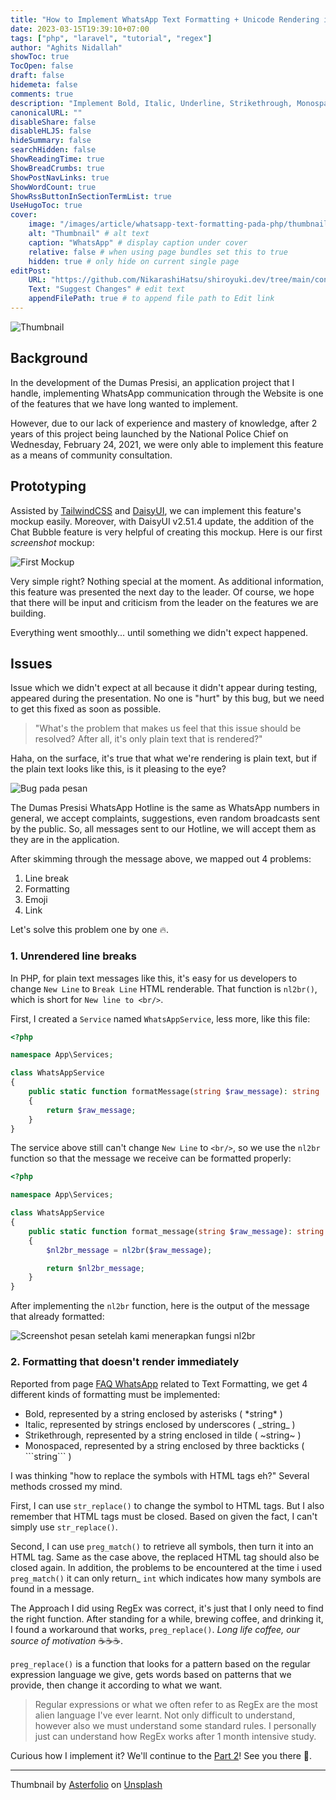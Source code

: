 ```yaml
---
title: "How to Implement WhatsApp Text Formatting + Unicode Rendering in PHP (Part 1)"
date: 2023-03-15T19:39:10+07:00
tags: ["php", "laravel", "tutorial", "regex"]
author: "Aghits Nidallah"
showToc: true
TocOpen: false
draft: false
hidemeta: false
comments: true
description: "Implement Bold, Italic, Underline, Strikethrough, Monospace, and render Unicode based on WhatsApp messages in PHP"
canonicalURL: ""
disableShare: false
disableHLJS: false
hideSummary: false
searchHidden: false
ShowReadingTime: true
ShowBreadCrumbs: true
ShowPostNavLinks: true
ShowWordCount: true
ShowRssButtonInSectionTermList: true
UseHugoToc: true
cover:
    image: "/images/article/whatsapp-text-formatting-pada-php/thumbnail-part1.en.png" # image path/url
    alt: "Thumbnail" # alt text
    caption: "WhatsApp" # display caption under cover
    relative: false # when using page bundles set this to true
    hidden: true # only hide on current single page
editPost:
    URL: "https://github.com/NikarashiHatsu/shiroyuki.dev/tree/main/content"
    Text: "Suggest Changes" # edit text
    appendFilePath: true # to append file path to Edit link
---
```


![Thumbnail](/images/article/whatsapp-text-formatting-pada-php/thumbnail-part1.en.png)

## Background
In the development of the Dumas Presisi, an application project that I handle, implementing WhatsApp communication through the Website is one of the features that we have long wanted to implement.

However, due to our lack of experience and mastery of knowledge, after 2 years of this project being launched by the National Police Chief on Wednesday, February 24, 2021, we were only able to implement this feature as a means of community consultation.

## Prototyping
Assisted by [TailwindCSS](https://tailwindcss.com/) and [DaisyUI](https://daisyui.com/),
we can implement this feature's mockup easily. Moreover, with
DaisyUI v2.51.4 update, the addition of the Chat Bubble feature is very helpful
of creating this mockup. Here is our first _screenshot_ mockup:

![First Mockup](/images/article/whatsapp-text-formatting-pada-php/ss1.png)

Very simple right? Nothing special at the moment. As additional information,
this feature was presented the next day to the leader. Of course, we hope
that there will be input and criticism from the leader on the features we are
building.

Everything went smoothly... until something we didn't expect happened.

## Issues
Issue which we didn't expect at all because it didn't appear during testing,
appeared during the presentation. No one is "hurt" by this bug, but we need to
get this fixed as soon as possible.

>"What's the problem that makes us feel that this issue should be resolved? After all, it's only plain text that is rendered?"

Haha, on the surface, it's true that what we're rendering is plain text, but if
the plain text looks like this, is it pleasing to the eye?

![Bug pada pesan](/images/article/whatsapp-text-formatting-pada-php/ss2.png)

The Dumas Presisi WhatsApp Hotline is the same as WhatsApp numbers in general,
we accept complaints, suggestions, even random broadcasts sent by the public.
So, all messages sent to our Hotline, we will accept them as they are in the
application.

After skimming through the message above, we mapped out 4 problems:
1. Line break
1. Formatting
1. Emoji
1. Link

Let's solve this problem one by one 🔥.

### 1. Unrendered line breaks
In PHP, for plain text messages like this, it's easy for us developers
to change `New Line` to `Break Line` HTML renderable.
That function is `nl2br()`, which is short for
`New line to <br/>`.

First, I created a `Service` named `WhatsAppService`, less
more, like this file:

```php
<?php

namespace App\Services;

class WhatsAppService
{
    public static function formatMessage(string $raw_message): string
    {
        return $raw_message;
    }
}
```

The service above still can't change `New Line` to `<br/>`, so we use the `nl2br`
function so that the message we receive can be formatted properly:

```php
<?php

namespace App\Services;

class WhatsAppService
{
    public static function format_message(string $raw_message): string
    {
        $nl2br_message = nl2br($raw_message);

        return $nl2br_message;
    }
}
```

After implementing the `nl2br` function, here is the output of the message that
already formatted:

![Screenshot pesan setelah kami menerapkan fungsi nl2br](/images/article/whatsapp-text-formatting-pada-php/ss3.png)

### 2. Formatting that doesn't render immediately
Reported from page [FAQ WhatsApp](https://faq.whatsapp.com/539178204879377)
related to Text Formatting, we get 4 different kinds of formatting
must be implemented:
- Bold, represented by a string enclosed by asterisks ( \*string\* )
- Italic, represented by strings enclosed by underscores ( \_string\_ )
- Strikethrough, represented by a string enclosed in tilde ( \~string\~ )
- Monospaced, represented by a string enclosed by three backticks ( \```string\``` )

I was thinking "how to replace the symbols with
HTML tags eh?" Several methods crossed my mind.

First, I can use `str_replace()` to change the symbol to
HTML tags. But I also remember that HTML tags must be closed. Based on
given the fact, I can't simply use `str_replace()`.

Second, I can use `preg_match()` to retrieve all symbols, then
turn it into an HTML tag. Same as the case above, the replaced HTML tag
should also be closed again. In addition, the problems to be encountered at the time
i used `preg_match()` it can only return_
`int` which indicates how many symbols are found in a message.

The Approach I did using RegEx was correct, it's just that I only
need to find the right function. After standing for a while, brewing coffee, and
drinking it, I found a workaround that works, `preg_replace()`.
_Long life coffee, our source of motivation_ ☕️☕️☕️.

`preg_replace()` is a function that looks for a pattern based on
the regular expression language we give, gets words based on patterns
that we provide, then change it according to what we want.

> Regular expressions or what we often refer to as RegEx are
the most alien language I've ever learnt. Not only difficult to understand, however
also we must understand some standard rules. I personally just can understand
how RegEx works after 1 month intensive study.

Curious how I implement it? We'll continue to the
[Part 2](../whatsapp-text-formatting-pada-php-part-2)! See you there 👋.

---

Thumbnail by <a href="https://unsplash.com/@asterfolio?utm_source=unsplash&utm_medium=referral&utm_content=creditCopyText">Asterfolio</a> on <a href="https://unsplash.com/wallpapers/apps/whatsapp?utm_source=unsplash&utm_medium=referral&utm_content=creditCopyText">Unsplash</a>